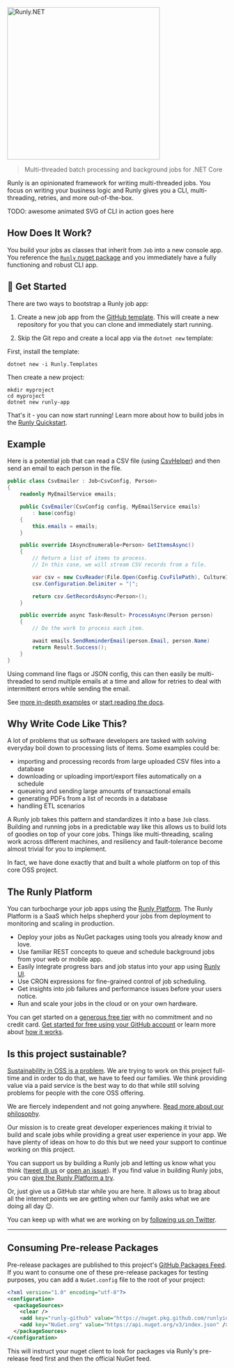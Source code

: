 <img src="logo.svg" width="350" alt="Runly.NET" />

> Multi-threaded batch processing and background jobs for .NET Core

Runly is an opinionated framework for writing multi-threaded jobs. You focus on writing your business logic and Runly gives you a CLI, multi-threading, retries, and more out-of-the-box.

TODO: awesome animated SVG of CLI in action goes here

## How Does It Work?

You build your jobs as classes that inherit from `Job` into a new console app. You reference the [`Runly` nuget package](https://www.nuget.org/packages/Runly/) and you immediately have a fully functioning and robust CLI app.

## :rocket: Get Started

There are two ways to bootstrap a Runly job app:

1. Create a new job app from the [GitHub template](https://github.com/runlyio/template-dotnet). This will create a new repository for you that you can clone and immediately start running.

2. Skip the Git repo and create a local app via the `dotnet new` template:

First, install the template:

```
dotnet new -i Runly.Templates
```

Then create a new project:

```
mkdir myproject
cd myproject
dotnet new runly-app
```

That's it - you can now start running! Learn more about how to build jobs in the [Runly Quickstart](https://www.runly.io/docs/building/).

## Example

Here is a potential job that can read a CSV file (using [CsvHelper](https://joshclose.github.io/CsvHelper/)) and then send an email to each person in the file.

```c#
public class CsvEmailer : Job<CsvConfig, Person>
{
    readonly MyEmailService emails;

    public CsvEmailer(CsvConfig config, MyEmailService emails)
        : base(config)
    {
        this.emails = emails;
    }

    public override IAsyncEnumerable<Person> GetItemsAsync()
    {
        // Return a list of items to process.
        // In this case, we will stream CSV records from a file.

        var csv = new CsvReader(File.Open(Config.CsvFilePath), CultureInfo.InvariantCulture);
        csv.Configuration.Delimiter = "|";

        return csv.GetRecordsAsync<Person>();
    }

    public override async Task<Result> ProcessAsync(Person person)
    {
        // Do the work to process each item.

        await emails.SendReminderEmail(person.Email, person.Name)
        return Result.Success();
    }
}
```

Using command line flags or JSON config, this can then easily be multi-threaded to send multiple emails at a time and allow for retries to deal with intermittent errors while sending the email.

See [more in-depth examples](./examples) or [start reading the docs](https://www.runly.io/docs/).

## Why Write Code Like This?

A lot of problems that us software developers are tasked with solving everyday boil down to processing lists of items. Some examples could be:

* importing and processing records from large uploaded CSV files into a database
* downloading or uploading import/export files automatically on a schedule
* queueing and sending large amounts of transactional emails
* generating PDFs from a list of records in a database
* handling ETL scenarios

A Runly job takes this pattern and standardizes it into a base `Job` class. Building and running jobs in a predictable way like this allows us to build lots of goodies on top of your core jobs. Things like multi-threading, scaling work across different machines, and resiliency and fault-tolerance become almost trivial for you to implement.

In fact, we have done exactly that and built a whole platform on top of this core OSS project.

## The Runly Platform

You can turbocharge your job apps using the [Runly Platform](https://www.runly.io/platform/). The Runly Platform is a SaaS which helps shepherd your jobs from deployment to monitoring and scaling in production.

* Deploy your jobs as NuGet packages using tools you already know and love.
* Use familiar REST concepts to queue and schedule background jobs from your web or mobile app.
* Easily integrate progress bars and job status into your app using [Runly UI](https://www.runly.io/ux/).
* Use CRON expressions for fine-grained control of job scheduling.
* Get insights into job failures and performance issues before your users notice.
* Run and scale your jobs in the cloud or on your own hardware.

You can get started on a [generous free tier](https://www.runly.io/pricing/) with no commitment and no credit card. [Get started for free using your GitHub account](https://www.runly.io/dashboard/) or learn more about [how it works](https://www.runly.io/docs/).

## Is this project sustainable?

[Sustainability in OSS is a problem](https://twitter.com/UdiDahan/status/1282925432166285312). We are trying to work on this project full-time and in order to do that, we have to feed our families. We think providing value via a paid service is the best way to do that while still solving problems for people with the core OSS offering.

We are fiercely independent and not going anywhere. [Read more about our philosophy](https://www.runly.io/about/).

Our mission is to create great developer experiences making it trivial to build and scale jobs while providing a great user experience in your app. We have plenty of ideas on how to do this but we need your support to continue working on this project.

You can support us by building a Runly job and letting us know what you think ([tweet @ us](https://twitter.com/runlyio) or [open an issue](https://github.com/runlyio/core-dotnet/issues/new)). If you find value in building Runly jobs, you can [give the Runly Platform a try](https://www.runly.io/platform).

Or, just give us a GitHub star while you are here. It allows us to brag about all the internet points we are getting when our family asks what we are doing all day :wink:.

You can keep up with what we are working on by [following us on Twitter](https://twitter.com/runlyio).

--------------------------------------------------------

## Consuming Pre-release Packages

Pre-release packages are published to this project's [GitHub Packages Feed](https://github.com/runlyio/core-dotnet/packages). If you want to consume one of these pre-release packages for testing purposes, you can add a `NuGet.config` file to the root of your project:

```xml
<?xml version="1.0" encoding="utf-8"?>
<configuration>
  <packageSources>
    <clear />
    <add key="runly-github" value="https://nuget.pkg.github.com/runlyio/index.json" />
    <add key="NuGet.org" value="https://api.nuget.org/v3/index.json" />
  </packageSources>
</configuration>
```

This will instruct your nuget client to look for packages via Runly's pre-release feed first and then the official NuGet feed.
